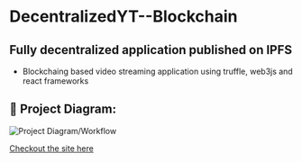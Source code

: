 # DecentralizedYT--Blockchain

## Fully decentralized application published on IPFS
- Blockchaing based video streaming application using truffle, web3js and react frameworks

## 🔧 Project Diagram:
![Project Diagram/Workflow](https://i.gyazo.com/827138d2e256cffbe00e34a15afa39e2.png)

[Checkout the site here]

[Checkout the site here]: https://bitter-water-1036.on.fleek.co/